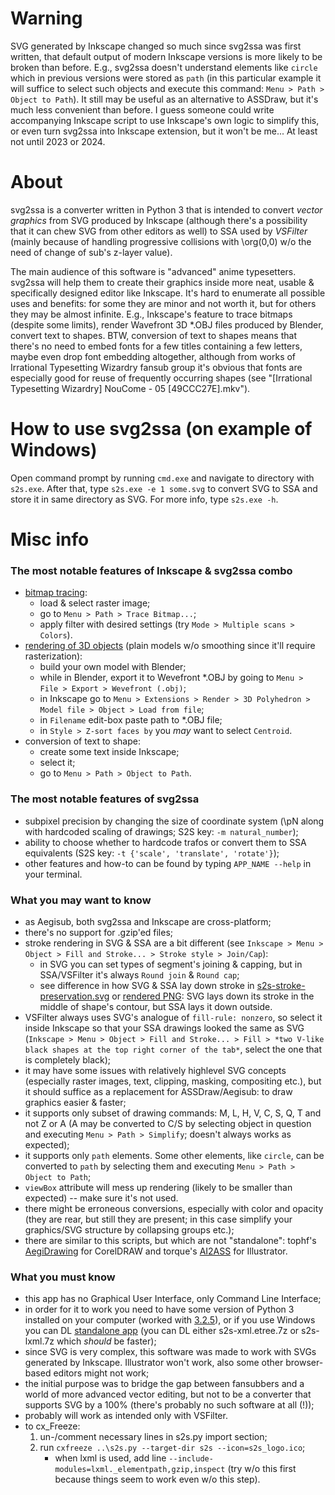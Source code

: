 # Warning

SVG generated by Inkscape changed so much since svg2ssa was first written, that default output of modern Inkscape versions is more likely to be broken than before. E.g., svg2ssa doesn't understand elements like `circle` which in previous versions were stored as `path` (in this particular example it will suffice to select such objects and execute this command: `Menu > Path > Object to Path`). It still may be useful as an alternative to ASSDraw, but it's much less convenient than before. I guess someone could write accompanying Inkscape script to use Inkscape's own logic to simplify this, or even turn svg2ssa into Inkscape extension, but it won't be me... At least not until 2023 or 2024.

# About
svg2ssa is a converter written in Python 3 that is intended to convert *vector graphics* from SVG produced by Inkscape (although there's a possibility that it can chew SVG from other editors as well) to SSA used by *VSFilter* (mainly because of handling progressive collisions with \\org(0,0) w/o the need of change of sub's z-layer value).

The main audience of this software is "advanced" anime typesetters. svg2ssa will help them to create their graphics inside more neat, usable & specifically designed editor like Inkscape. It's hard to enumerate all possible uses and benefits: for some they are minor and not worth it, but for others they may be almost infinite. E.g., Inkscape's feature to trace bitmaps (despite some limits), render Wavefront 3D \*.OBJ files produced by Blender, convert text to shapes. BTW, conversion of text to shapes means that there's no need to embed fonts for a few titles containing a few letters, maybe even drop font embedding altogether, although from works of Irrational Typesetting Wizardry fansub group it's obvious that fonts are especially good for reuse of frequently occurring shapes (see "\[Irrational Typesetting Wizardry\] NouCome - 05 \[49CCC27E\].mkv").

# How to use svg2ssa (on example of Windows)
Open command prompt by running `cmd.exe` and navigate to directory with `s2s.exe`. After that, type `s2s.exe -e 1 some.svg` to convert SVG to SSA and store it in same directory as SVG. For more info, type `s2s.exe -h`.

# Misc info
### The most notable features of Inkscape & svg2ssa combo
* [bitmap tracing][1]:
    * load & select raster image;
    * go to `Menu > Path > Trace Bitmap...`;
    * apply filter with desired settings (try `Mode > Multiple scans > Colors`).
* [rendering of 3D objects][2] (plain models w/o smoothing since it'll require rasterization):
    * build your own model with Blender;
    * while in Blender, export it to Wevefront \*.OBJ by going to `Menu > File > Export > Wevefront (.obj)`;
    * in Inkscape go to `Menu > Extensions > Render > 3D Polyhedron > Model file > Object > Load from file`;
    * in `Filename` edit-box paste path to \*.OBJ file;
    * in `Style > Z-sort faces by` you *may* want to select `Centroid`.
* conversion of text to shape:
    * create some text inside Inkscape;
    * select it;
    * go to `Menu > Path > Object to Path`.

### The most notable features of svg2ssa
* subpixel precision by changing the size of coordinate system (\\pN along with hardcoded scaling of drawings; S2S key: `-m natural_number`);
* ability to choose whether to hardcode trafos or convert them to SSA equivalents (S2S key: `-t {'scale', 'translate', 'rotate'}`);
* other features and how-to can be found by typing `APP_NAME --help` in your terminal.

### What you may want to know
* as Aegisub, both svg2ssa and Inkscape are cross-platform;
* there's no support for .gzip'ed files;
* stroke rendering in SVG & SSA are a bit different (see `Inkscape > Menu > Object > Fill and Stroke... > Stroke style > Join/Cap`):
    * in SVG you can set types of segment's joining & capping, but in SSA/VSFilter it's always `Round join` & `Round cap`;
    * see difference in how SVG & SSA lay down stroke in [s2s-stroke-preservation.svg][3] or [rendered PNG][4]: SVG lays down its stroke in the middle of shape's contour, but SSA lays it down outside.
* VSFilter always uses SVG's analogue of `fill-rule: nonzero`, so select it inside Inkscape so that your SSA drawings looked the same as SVG (`Inkscape > Menu > Object > Fill and Stroke... > Fill > *two V-like black shapes at the top right corner of the tab*`, select the one that is completely black);
* it may have some issues with relatively highlevel SVG concepts (especially raster images, text, clipping, masking, compositing etc.), but it should suffice as a replacement for ASSDraw/Aegisub: to draw graphics easier & faster;
* it supports only subset of drawing commands: M, L, H, V, C, S, Q, T and not Z or A (A may be converted to C/S by selecting object in question and executing `Menu > Path > Simplify`; doesn't always works as expected);
* it supports only `path` elements. Some other elements, like `circle`, can be converted to `path` by selecting them and executing `Menu > Path > Object to Path`;
* `viewBox` attribute will mess up rendering (likely to be smaller than expected) -- make sure it's not used.
* there might be erroneous conversions, especially with color and opacity (they are rear, but still they are present; in this case simplify your graphics/SVG structure by collapsing groups etc.);
* there are similar to this scripts, but which are not "standalone": tophf's [AegiDrawing][5] for CorelDRAW and torque's [AI2ASS][6] for Illustrator.

### What you must know
* this app has no Graphical User Interface, only Command Line Interface;
* in order for it to work you need to have some version of Python 3 installed on your computer (worked with [3.2.5][7]), or if you use Windows you can DL [standalone app][8] (you can DL either s2s-xml.etree.7z or s2s-lxml.7z which *should* be faster);
* since SVG is very complex, this software was made to work with SVGs generated by Inkscape. Illustrator won't work, also some other browser-based editors might not work;
* the initial purpose was to bridge the gap between fansubbers and a world of more advanced vector editing, but not to be a converter that supports SVG by a 100% (there's probably no such software at all (!));
* probably will work as intended only with VSFilter.
* to cx_Freeze:
    1. un-/comment necessary lines in s2s.py import section;
    2. run `cxfreeze ..\s2s.py --target-dir s2s --icon=s2s_logo.ico`;
        * when lxml is used, add line `--include-modules=lxml._elementpath,gzip,inspect` (try w/o this first because things seem to work even w/o this step).

[1]: https://github.com/8day/svg2ssa/blob/pub/examples/traced-2d/liberty-leading-the-people.jpg.svg.ass.png         "Bitmap tracing"
[2]: https://github.com/8day/svg2ssa/blob/pub/examples/rendered-3d/eva-new-uvs-blender.fbx.blend.obj.svg.ass.png    "Rendering of 3D objects"
[3]: https://github.com/8day/svg2ssa/blob/pub/examples/s2s-stroke-preservation.svg                                  "s2s-stroke-preservation.svg"
[4]: https://github.com/8day/svg2ssa/blob/pub/examples/s2s-stroke-preservation.png                                  "s2s-stroke-preservation.png"
[5]: http://www.fansubs.ru/forum/viewtopic.php?p=523046&sid=1312f5ed191ccf05e7af622a9e053f01#523046                 "tophf's AegiDrawing"
[6]: http://github.com/torque/AI2ASS                                                                                "torque's AI2ASS"
[7]: http://www.python.org/download/releases/3.2.5/                                                                 "Python 3.2.5"
[8]: https://github.com/8day/svg2ssa/releases                                                                       "cx_Freeze'd binaries for Windows"

